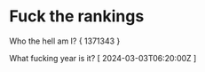 # Fuck the rankings

Who the hell am I?
{ 1371343 }

What fucking year is it?
[ 2024-03-03T06:20:00Z ]
